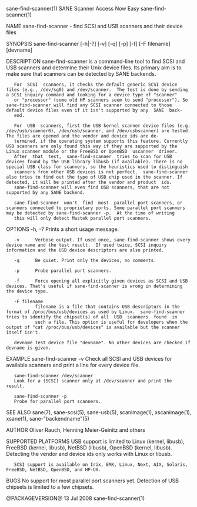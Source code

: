 sane-find-scanner(1)                                                                     SANE Scanner Access Now Easy                                                                    sane-find-scanner(1)

NAME
       sane-find-scanner - find SCSI and USB scanners and their device files

SYNOPSIS
       sane-find-scanner [-h|-?]  [-v] [-q] [-p] [-f] [-F filename] [devname]

DESCRIPTION
       sane-find-scanner is a command-line tool to find SCSI and USB scanners and determine their Unix device files. Its primary aim is to make sure that scanners can be detected by SANE backends.

       For  SCSI  scanners, it checks the default generic SCSI device files (e.g., /dev/sg0) and /dev/scanner.  The test is done by sending a SCSI inquiry command and looking for a device type of "scanner"
       or "processor" (some old HP scanners seem to send "processor"). So sane-find-scanner will find any SCSI scanner connected to those default device files even if it isn't supported by any  SANE  back‐
       end.

       For  USB  scanners, first the USB kernel scanner device files (e.g.  /dev/usb/scanner0), /dev/usb/scanner, and /dev/usbscanner) are tested. The files are opened and the vendor and device ids are de‐
       termined, if the operating system supports this feature. Currently USB scanners are only found this way if they are supported by the Linux scanner module or the FreeBSD or OpenBSD  uscanner  driver.
       After  that  test,  sane-find-scanner  tries to scan for USB devices found by the USB library libusb (if available). There is no special USB class for scanners, so the heuristics used to distinguish
       scanners from other USB devices is not perfect.  sane-find-scanner also tries to find out the type of USB chip used in the scanner. If detected, it will be printed after the vendor and product  ids.
       sane-find-scanner will even find USB scanners, that are not supported by any SANE backend.

       sane-find-scanner  won't  find  most  parallel port scanners, or scanners connected to proprietary ports. Some parallel port scanners may be detected by sane-find-scanner -p.  At the time of writing
       this will only detect Mustek parallel port scanners.

OPTIONS
       -h, -?  Prints a short usage message.

       -v      Verbose output. If used once, sane-find-scanner shows every device name and the test result.  If used twice, SCSI inquiry information and the USB device descriptors are also printed.

       -q      Be quiet. Print only the devices, no comments.

       -p      Probe parallel port scanners.

       -f      Force opening all explicitly given devices as SCSI and USB devices. That's useful if sane-find-scanner is wrong in determining the device type.

       -F filename
               filename is a file that contains USB descriptors in the format of /proc/bus/usb/devices as used by Linux.  sane-find-scanner tries to identify the chipset(s) of all  USB  scanners  found  in
               such a file. This option is useful for developers when the output of "cat /proc/bus/usb/devices" is available but the scanner itself isn't.

       devname Test device file "devname". No other devices are checked if devname is given.

EXAMPLE
       sane-find-scanner -v
       Check all SCSI and USB devices for available scanners and print a line for every device file.

       sane-find-scanner /dev/scanner
       Look for a (SCSI) scanner only at /dev/scanner and print the result.

       sane-find-scanner -p
       Probe for parallel port scanners.

SEE ALSO
       sane(7), sane-scsi(5), sane-usb(5), scanimage(1), xscanimage(1), xsane(1), sane-"backendname"(5)

AUTHOR
       Oliver Rauch, Henning Meier-Geinitz and others

SUPPORTED PLATFORMS
       USB support is limited to Linux (kernel, libusb), FreeBSD (kernel, libusb), NetBSD (libusb), OpenBSD (kernel, libusb). Detecting the vendor and device ids only works with Linux or libusb.

       SCSI support is available on Irix, EMX, Linux, Next, AIX, Solaris, FreeBSD, NetBSD, OpenBSD, and HP-UX.

BUGS
       No support for most parallel port scanners yet.
       Detection of USB chipsets is limited to a few chipsets.

@PACKAGEVERSION@                                                                                 13 Jul 2008                                                                             sane-find-scanner(1)
